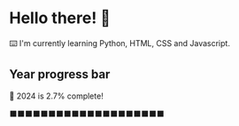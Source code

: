 # Hello there! 👋

⌨️ I'm currently learning Python, HTML, CSS and Javascript.

## Year progress bar

📅 2024 is 2.7% complete!

⬛⬛⬛⬛⬛⬛⬛⬛⬛⬛⬛⬛⬛⬛⬛⬛⬛⬛⬛⬛